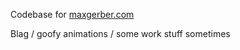 Codebase for [maxgerber.com](https://maxgerber.com)

Blag / goofy animations / some work stuff sometimes

